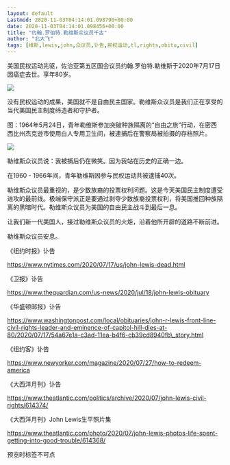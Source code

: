 ```yaml
---
layout: default
Lastmod: 2020-11-03T04:14:01.098790+00:00
date: 2020-11-03T04:14:01.098456+00:00
title: "约翰.罗伯特.勒维斯众议员千古"
author: "北大飞"
tags: [维斯,lewis,john,众议员,讣告,民权运动,tl,rights,obitu,civil]
---
```


美国民权运动先驱，佐治亚第五区国会议员约翰.罗伯特.勒维斯于2020年7月17日因癌症去世。享年80岁。  

![](https://images.weserv.nl/?url=https%3A//mmbiz.qpic.cn/mmbiz_jpg/kbqexlSQD1NgWBoQibZTNLcYDNoZ0N6FjBuV4icibXSw4L2icDmCmspgwBoavmS8Ke2ibDEOdlSFNn3xsVoBzlBlicOA/640%3Fwx_fmt%3Djpeg)

没有民权运动的成果，美国就不是自由民主国家。勒维斯众议员是我们正在享受的当代美国民主制度缔造者和守护者。  

图：1964年5月24日，青年勒维斯参加突破种族隔离的“自由之旅”行动，在密西西比州杰克逊市使用白人专用卫生间，被逮捕后在警察局被拍摄的存档照片。

![](https://images.weserv.nl/?url=https%3A//mmbiz.qpic.cn/mmbiz_jpg/kbqexlSQD1NgWBoQibZTNLcYDNoZ0N6Fj2q3hSgunbkZSy2vMTpPIDjEKIv9UPAadUW9kTeZaWPBbtKZSpiaFicZQ/640%3Fwx_fmt%3Djpeg)

勒维斯众议员说：我被捕后仍在微笑。因为我站在历史的正确一边。  

在1960 - 1966年间，青年勒维斯因参与民权运动共被逮捕40次。

勒维斯众议员最重视的，是少数族裔的投票权利问题。这是今天美国民主制度遭受进攻的最前线。极端保守派正是要通过剥夺少数族裔投票权利，将美国推回种族隔离的黑暗时代。勒维斯众议员为美国的自由民主战斗到最后一息。

让我们新一代美国人，接过勒维斯众议员的火炬，沿着他所开辟的道路不断前进。

勒维斯众议员安息。

《纽约时报》讣告

https://www.nytimes.com/2020/07/17/us/john-lewis-dead.html

《卫报》讣告

https://www.theguardian.com/us-news/2020/jul/18/john-lewis-obituary

《华盛顿邮报》讣告

https://www.washingtonpost.com/local/obituaries/john-r-lewis-front-line-civil-rights-leader-and-eminence-of-capitol-hill-dies-at-80/2020/07/17/54a67e1a-c3ad-11ea-b4f6-cb39cd8940fb\_story.html

《纽约客》讣告

https://www.newyorker.com/magazine/2020/07/27/how-to-redeem-america

《大西洋月刊》讣告

https://www.theatlantic.com/politics/archive/2020/07/john-lewis-civil-rights/614374/

《大西洋月刊》John Lewis生平照片集

https://www.theatlantic.com/photo/2020/07/john-lewis-photos-life-spent-getting-into-good-trouble/614368/

  

预览时标签不可点

